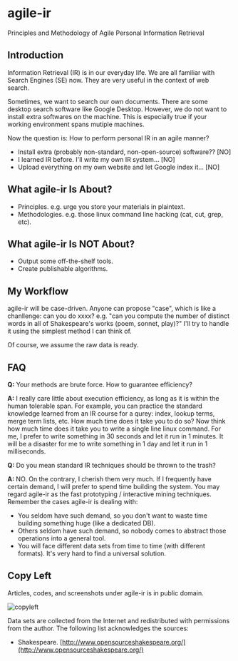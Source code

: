 agile-ir
========

Principles and Methodology of Agile Personal Information Retrieval

Introduction
----

Information Retrieval (IR) is in our everyday life. 
We are all familiar with Search Engines (SE) now. 
They are very useful in the context of web search. 

Sometimes, we want to search our own documents. 
There are some desktop search software like Google Desktop. 
However, we do not want to install extra softwares on the machine. 
This is especially true if your working environment spans mutiple machines. 

Now the question is: How to perform personal IR in an agile manner?

   * Install extra (probably non-standard, non-open-source) software?? <red>[NO]</red>
   * I learned IR before. I'll write my own IR system... <red>[NO]</red>
   * Upload everything on my own website and let Google index it... <red>[NO]</red>

What agile-ir Is About?
----

   * Principles. e.g. urge you store your materials in plaintext. 
   * Methodologies. e.g. those linux command line hacking (cat, cut, grep, etc). 

What agile-ir Is NOT About?
----

   * Output some off-the-shelf tools. 
   * Create publishable algorithms. 

My Workflow
----

agile-ir will be case-driven.
Anyone can propose "case", which is like a chanllenge:
can you do xxxx?
e.g. "can you compute the number of distinct words in all of Shakespeare's works (poem, sonnet, play)?"
I'll try to handle it using the simplest method I can think of. 

Of course, we assume the raw data is ready. 

FAQ
----

**Q:** 
Your methods are brute force. How to guarantee efficiency? 

**A:** 
I really care little about execution efficiency, 
as long as it is within the human tolerable span. 
For example, you can practice the standard knowledge learned from an IR course for a qurey: 
index, lookup terms, merge term lists, etc. 
How much time does it take you to do so? 
Now think how much time does it take you to write a single line linux command.
For me, I prefer to write something in 30 seconds and let it run in 1 minutes.
It will be a disaster for me to write something in 1 day and let it run in 1 milliseconds.

**Q:**
Do you mean standard IR techniques should be thrown to the trash?

**A:**
NO. 
On the contrary, I cherish them very much. 
If I frequently have certain demand, I will prefer to spend time building the system. 
You may regard agile-ir as the fast prototyping / interactive mining techniques. 
Remember the cases agile-ir is dealing with:

   * You seldom have such demand, 
   so you don't want to waste time building something huge (like a dedicated DB). 
   * Others seldom have such demand, 
   so nobody comes to abstract those operations into a general tool. 
   * You will face different data sets from time to time
   (with different formats). 
   It's very hard to find a universal solution. 

Copy Left
----

Articles, codes, and screenshots under agile-ir is in public domain. 

![copyleft](http://unlicense.org/pd-icon.png)

Data sets are collected from the Internet and redistributed 
with permissions from the author. 
The following list acknowledges the sources:

   * Shakespeare. [http://www.opensourceshakespeare.org/](http://www.opensourceshakespeare.org/)
